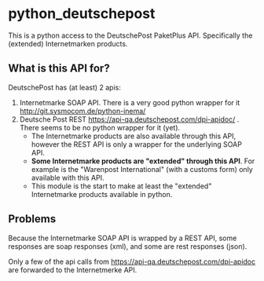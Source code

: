 # python_deutschepost
This is a python access to the DeutschePost PaketPlus API. Specifically the (extended) Internetmarken products.

## What is this API for?

DeutschePost has (at least) 2 apis:

1. Internetmarke SOAP API. There is a very good python wrapper for it http://git.sysmocom.de/python-inema/
2. Deutsche Post REST https://api-qa.deutschepost.com/dpi-apidoc/ . There seems to be no python wrapper for it (yet). 
   * The Internetmarke products are also available through this API, however the REST API is only a wrapper for the underlying SOAP API. 
   * **Some Internetmarke products are "extended" through this API**. For example is the "Warenpost International" (with a customs form) only available with this API.
   * This module is the start to make at least the "extended" Internetmarke products available in python.

## Problems

Because the Internetmarke SOAP API is wrapped by a REST API, some responses are soap responses (xml), and some are rest responses (json).

Only a few of the api calls from https://api-qa.deutschepost.com/dpi-apidoc  are forwarded to the Internetmerke API.

